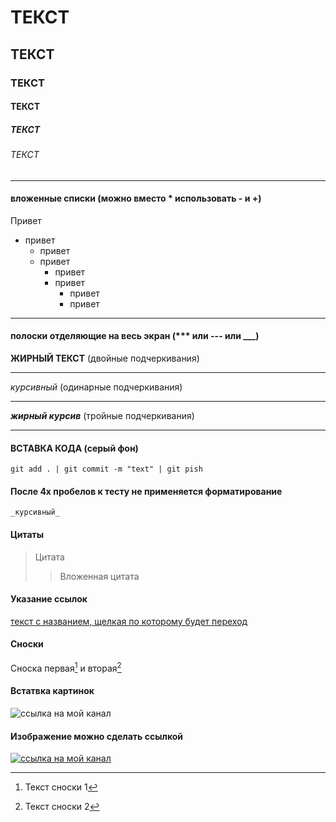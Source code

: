 # ТЕКСТ
## ТЕКСТ
### ТЕКСТ
#### ТЕКСТ
##### ТЕКСТ
###### ТЕКСТ
***
#### вложенные списки (можно вместо * использовать - и +)
Привет 
* привет
    * привет
    * привет
        * привет
        * привет
            * привет
            * привет

***
#### полоски отделяющие на весь экран  (*** или --- или ___)
__ЖИРНЫЙ ТЕКСТ__ (двойные подчеркивания)
___

_курсивный_ (одинарные подчеркивания)

---
___жирный курсив___ (тройные подчеркивания)
***

#### ВСТАВКА КОДА (серый фон)

```
git add . | git commit -m "text" | git pish
```

#### После 4х пробелов к тесту не применяется форматирование
    _курсивный_

#### Цитаты 
> Цитата 
>> Вложенная цитата

#### Указание ссылок
[текст с названием, щелкая по которому будет переход](https://ksendzov.com)

#### Сноски 
Сноска первая[^1] и вторая[^2]

[^1]: Текст сноски 1 
[^2]: Текст сноски 2 

#### Встатвка картинок

![ссылка на мой канал](logo.png)


#### Изображение можно сделать ссылкой

[![ссылка на мой канал](logo.png)](https://ksendzov.com)